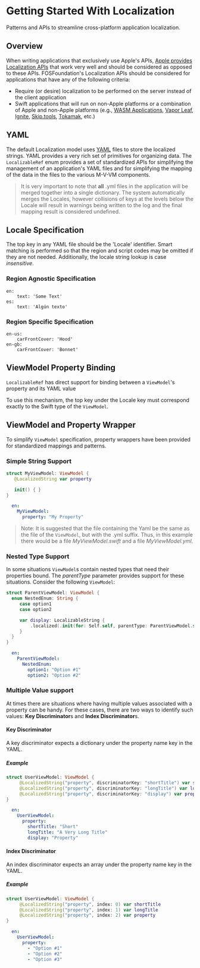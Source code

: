 # Getting Started With Localization

Patterns and APIs to streamline cross-platform application localization.

## Overview

When writing applications that exclusively use Apple's APIs, [Apple provides Localization APIs](https://developer.apple.com/localization/) that work very well and should be considered as opposed to these APIs.  FOSFoundation's Localization APIs should be considered for applications that have any of the following criteria:

- Require (or desire) localization to be performed on the server instead of the client application
- Swift applications that will run on non-Apple platforms or a combination of Apple and non-Apple platforms (e.g., [WASM Applications](https://swiftwasm.org/), [Vapor Leaf](https://docs.vapor.codes/leaf/getting-started/), [Ignite](https://github.com/twostraws/Ignite), [Skip.tools](https://skip.tools), [Tokamak](https://github.com/TokamakUI/Tokamak), etc.)

## YAML

The default Localization model uses [YAML](https://yaml.org/) files to store the localized strings.
YAML provides a very rich set of primitives for organizing data.  The ``LocalizableRef`` enum
provides a set of standardized APIs for simplifying the management of an application's YAML
files and for simplifying the mapping of the data in the files to the various M-V-VM components.

> It is very important to note that **all** .yml files in the application will be merged together into a single
> dictionary.  The system automatically merges the Locales, however collisions of keys at the levels below
> the Locale will result in warnings being written to the log and the final mapping result is considered undefined.

## Locale Specification

The top key in any YAML file should be the 'Locale' identifier.  Smart matching is performed so that
the region and script codes may be omitted if they are not needed.  Additionally, the locale string
lookup is case *insensitive*.

### Region Agnostic Specification
```
en:
    text: 'Some Text'
es:
    text: 'Algún texto'
```

### Region Specific Specification
```
en-us:
    carFrontCover: 'Hood'
en-gb:
    carFrontCover: 'Bonnet'
```

## ViewModel Property Binding

``LocalizableRef`` has direct support for binding between a ``ViewModel``'s property and its YAML value

To use this mechanism, the top key under the Locale key must correspond exactly to the Swift type of the ``ViewModel``.

## ViewModel and Property Wrapper

To simplify ``ViewModel`` specification, property wrappers have been provided for standardized mappings and patterns.

### Simple String Support

```swift
struct MyViewModel: ViewModel {
   @LocalizedString var property

   init() { }
}
```

```yaml
  en:
    MyViewModel:
      property: "My Property"
```

> Note: It is suggested that the file containing the Yaml be the same as the file of the ``ViewModel``, but with the .yml suffix.  Thus, in this example there would be a file *MyViewModel.swift* and a file *MyViewModel.yml*.

### Nested Type Support

In some situations ``ViewModel``s contain nested types that need their properties bound.  The *parentType* parameter
provides support for these situations.  Consider the following ``ViewModel``:

```swift
struct ParentViewModel: ViewModel {
  enum NestedEnum: String {
     case option1
     case option2

     var display: LocalizableString {
         .localized(.init(for: Self.self, parentType: ParentViewModel.self, propertyName: rawValue))
     }
  }
}
```

```yaml
  en:
    ParentViewModel:
      NestedEnum:
        option1: "Option #1"
        option2: "Option #2"
```

### Multiple Value support

At times there are situations where having multiple values associated with a property can be handy.  For these cases,
there are two ways to identify such values: **Key Discriminator**s and **Index Discriminator**s.

#### Key Discriminator

A key discriminator expects a dictionary under the property name key in the YAML.

##### Example

```swift
struct UserViewModel: ViewModel {
     @LocalizedString("property", discriminatorKey: "shortTitle") var shortTitle
     @LocalizedString("property", discriminatorKey: "longTitle") var longTitle
     @LocalizedString("property", discriminatorKey: "display") var property
}
```

```yaml
  en:
    UserViewModel:
      property:
        shortTitle: "Short"
        longTitle: "A Very Long Title"
        display: "Property"
```

#### Index Discriminator

An index discriminator expects an array under the property name key in the YAML.

##### Example

```swift
struct UserViewModel: ViewModel {
     @LocalizedString("property", index: 0) var shortTitle
     @LocalizedString("property", index: 1) var longTitle
     @LocalizedString("property", index: 2) var property
}
```

```yaml
  en:
    UserViewModel:
      property:
        - "Option #1"
        - "Option #2"
        - "Option #3"
```

